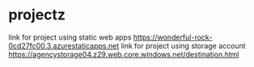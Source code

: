 # projectz
 link for project using static web apps  https://wonderful-rock-0cd27fc00.3.azurestaticapps.net
 link for project using storage account https://agencystorage04.z29.web.core.windows.net/destination.html
